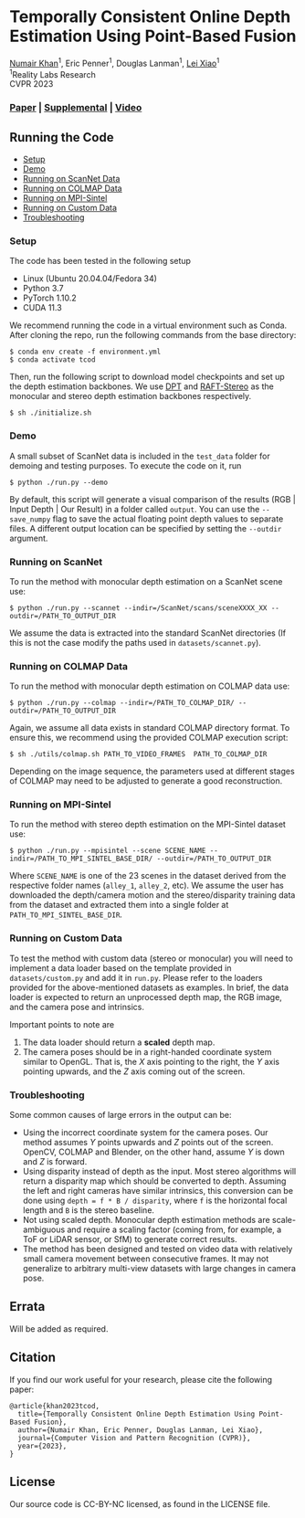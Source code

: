 
# Temporally Consistent Online Depth Estimation Using Point-Based Fusion
 [Numair Khan](https://nkhan2.github.io)<sup>1</sup>,
 Eric Penner<sup>1</sup>,
 Douglas Lanman<sup>1</sup>,
 [Lei Xiao](https://leixiao-ubc.github.io/)<sup>1</sup><br>
 <sup>1</sup>Reality Labs Research<br>
 CVPR 2023
       
### [Paper](https://arxiv.org/abs/2304.07435) | [Supplemental](https://research.facebook.com/publications/temporally-consistent-online-depth-estimation-using-point-based-fusion/) | [Video](https://www.youtube.com/watch?v=xlD6zywC0dI) 

## Running the Code
* [Setup](#setup)
* [Demo](#demo)
* [Running on ScanNet Data](#running-on-scannet)
* [Running on COLMAP Data](#running-on-colmap-data)
* [Running on MPI-Sintel](#running-on-mpi-sintel)
* [Running on Custom Data](#running-on-custom-data)
* [Troubleshooting](#troubleshooting)

### Setup
The code has been tested in the following setup
* Linux (Ubuntu 20.04.04/Fedora 34)
* Python 3.7
* PyTorch 1.10.2
* CUDA 11.3

We recommend running the code in a virtual environment such as Conda. After cloning the repo, run the following commands from the base directory:
```
$ conda env create -f environment.yml
$ conda activate tcod
```

Then, run the following script to download model checkpoints and set up the depth estimation backbones. We use [DPT](https://github.com/isl-org/DPT) and
[RAFT-Stereo](https://github.com/princeton-vl/RAFT-Stereo) as the monocular and stereo depth estimation backbones respectively.

```
$ sh ./initialize.sh
```

### Demo
A small subset of ScanNet data is included in the `test_data` folder for demoing and testing purposes. To execute the code on it, run
```
$ python ./run.py --demo
```
By default, this script will generate a visual comparison of the results (RGB | Input Depth | Our Result) in a folder called `output`. You can use the `--save_numpy` flag to save the actual floating point depth values to separate files. A different output location can be specified by setting the `--outdir` argument.

### Running on ScanNet
To run the method with monocular depth estimation on a ScanNet scene use:

`$ python ./run.py --scannet --indir=/ScanNet/scans/sceneXXXX_XX --outdir=/PATH_TO_OUTPUT_DIR`

We assume the data is extracted into the standard ScanNet directories (If this is not the case modify the paths used in `datasets/scannet.py`). 

### Running on COLMAP Data 
To run the method with monocular depth estimation on COLMAP data use:

`$ python ./run.py --colmap --indir=/PATH_TO_COLMAP_DIR/ --outdir=/PATH_TO_OUTPUT_DIR`

Again, we assume all data exists in standard COLMAP directory format. To ensure this, we recommend using the provided COLMAP execution script:

`$ sh ./utils/colmap.sh PATH_TO_VIDEO_FRAMES  PATH_TO_COLMAP_DIR`

Depending on the image sequence, the parameters used at different stages of COLMAP may need to be adjusted to generate a good reconstruction. 

### Running on MPI-Sintel
To run the method with stereo depth estimation on the MPI-Sintel dataset use:

`$ python ./run.py --mpisintel --scene SCENE_NAME --indir=/PATH_TO_MPI_SINTEL_BASE_DIR/ --outdir=/PATH_TO_OUTPUT_DIR`

Where `SCENE_NAME` is one of the 23 scenes in the dataset derived from the respective folder names (`alley_1`, `alley_2`, etc). We assume the user has downloaded the depth/camera motion and the stereo/disparity training data from the dataset and extracted them into a single folder at `PATH_TO_MPI_SINTEL_BASE_DIR`. 

### Running on Custom Data

To test the method with custom data (stereo or monocular) you will need to implement a data loader based on the template provided in `datasets/custom.py` and add it in `run.py`. Please refer to the loaders provided for the above-mentioned datasets as examples. In brief, the data loader is expected to return an unprocessed depth map, the RGB image, and the camera pose and intrinsics.

Important points to note are
1. The data loader should return a **scaled** depth map. 
2. The camera poses should be in a right-handed coordinate system similar to OpenGL. That is, the *X* axis pointing to the right, the *Y* axis pointing upwards, and the *Z* axis coming out of the screen.

### Troubleshooting
Some common causes of large errors in the output can be:
* Using the incorrect coordinate system for the camera poses. Our method assumes *Y* points upwards and *Z* points out of the screen. OpenCV, COLMAP and Blender, on the other hand, assume *Y* is down and *Z* is forward.  
* Using disparity instead of depth as the input. Most stereo algorithms will return a disparity map which should be converted to depth. Assuming the left and right cameras have similar intrinsics, this conversion can be done using `depth = f * B / disparity`, where `f` is the horizontal focal length and `B` is the stereo baseline.
* Not using scaled depth. Monocular depth estimation methods are scale-ambiguous and require a scaling factor (coming from, for example, a ToF or LiDAR sensor, or SfM) to generate correct results. 
* The method has been designed and tested on video data with relatively small camera movement between consecutive frames. It may not generalize to arbitrary multi-view datasets with large changes in camera pose.

## Errata
Will be added as required.

## Citation
If you find our work useful for your research, please cite the following paper:

```
@article{khan2023tcod,
  title={Temporally Consistent Online Depth Estimation Using Point-Based Fusion},
  author={Numair Khan, Eric Penner, Douglas Lanman, Lei Xiao},
  journal={Computer Vision and Pattern Recognition (CVPR)},
  year={2023},
}
```

## License
Our source code is CC-BY-NC licensed, as found in the LICENSE file.